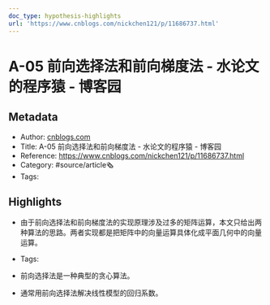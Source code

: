 ```yaml
---
doc_type: hypothesis-highlights
url: 'https://www.cnblogs.com/nickchen121/p/11686737.html'
---
```

# A-05 前向选择法和前向梯度法 - 水论文的程序猿 - 博客园
## Metadata
- Author: [cnblogs.com]()
- Title: A-05 前向选择法和前向梯度法 - 水论文的程序猿 - 博客园
- Reference: https://www.cnblogs.com/nickchen121/p/11686737.html
- Category: #source/article🗞
- Tags:
## Highlights
- 由于前向选择法和前向梯度法的实现原理涉及过多的矩阵运算，本文只给出两种算法的思路。两者实现都是把矩阵中的向量运算具体化成平面几何中的向量运算。


- Tags:

- 前向选择法是一种典型的贪心算法。

- 通常用前向选择法解决线性模型的回归系数。

